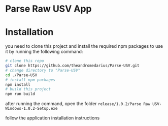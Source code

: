 # Parse Raw USV App

# Installation

you need to clone this project and install the required npm packages to use it by running the following command:

```bash
# clone this repo
git clone https://github.com/theandromedarius/Parse-USV.git
# change directory to "Parse-USV"
cd ./Parse-USV
# install npm packages
npm install
# build this project
npm run build
```

after running the command, open the folder `release/1.0.2/Parse Raw USV-Windows-1.0.2-Setup.exe`

follow the application installation instructions
